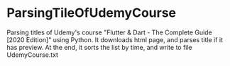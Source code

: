 # ParsingTileOfUdemyCourse
Parsing titles of Udemy's course "Flutter & Dart - The Complete Guide [2020 Edition]" using Python.
It downloads html page, and parses title if it has preview.
At the end, it sorts the list by time, and write to file UdemyCourse.txt
